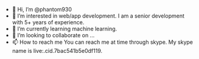 - 👋 Hi, I’m @phantom930
- 👀 I’m interested in web/app development.
  I am a senior development with 5+ years of experience.
- 🌱 I’m currently learning machine learning.
- 💞️ I’m looking to collaborate on ...
- 📫 How to reach me 
  You can reach me at time through skype.
  My skype name is live:.cid.7bac541b5e0df119.

<!---
phantom930/phantom930 is a ✨ special ✨ repository because its `README.md` (this file) appears on your GitHub profile.
You can click the Preview link to take a look at your changes.
--->
